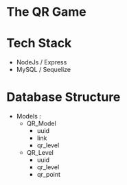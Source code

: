 # The QR Game

# Tech Stack

- NodeJs / Express
- MySQL / Sequelize

# Database Structure

- Models :
  - QR_Model
    - uuid
    - link
    - qr_level
  - QR_Level
    - uuid
    - qr_level
    - qr_point
